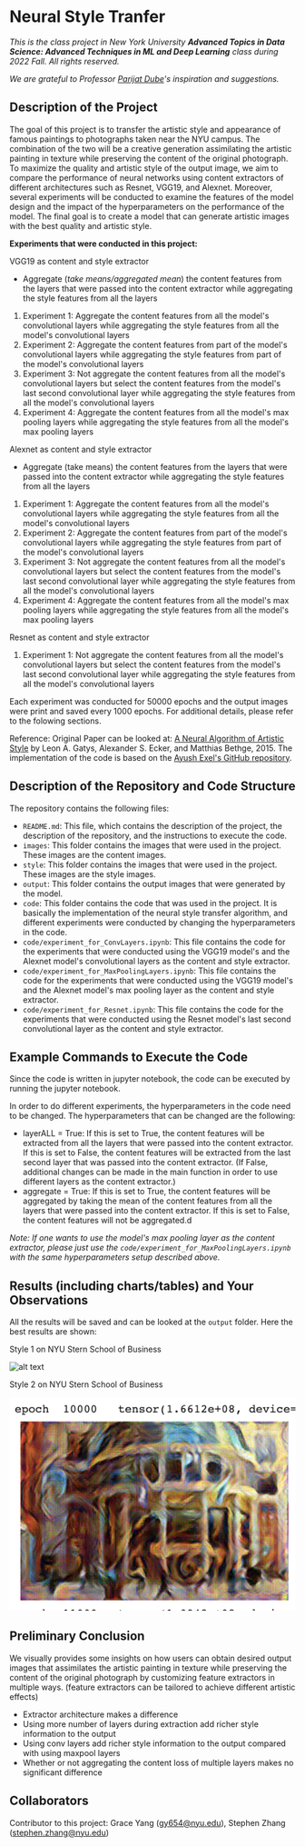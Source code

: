 # Neural Style Tranfer

_This is the class project in New York University **Advanced Topics in Data Science: Advanced Techniques in ML and Deep Learning** class during 2022 Fall. All rights reserved._

_We are grateful to Professor [Parijat Dube](https://scholar.google.com/citations?user=bOejjQUAAAAJ&hl=en)'s inspiration and suggestions._


## Description of the Project
The goal of this project is to transfer the artistic style and appearance of famous paintings to photographs taken near the NYU campus. The combination of the two will be a creative generation assimilating the artistic painting in texture while preserving the content of the original photograph. To maximize the quality and artistic style of the output image, we aim to compare the performance of neural networks using content extractors of different architectures such as Resnet, VGG19, and Alexnet. Moreover, several experiments will be conducted to examine the features of the model design and the impact of the hyperparameters on the performance of the model. The final goal is to create a model that can generate artistic images with the best quality and artistic style.

**Experiments that were conducted in this project:**

VGG19 as content and style extractor
- Aggregate (_take means/aggregated mean_) the content features from the layers that were passed into the content extractor while aggregating the style features from all the layers
1. Experiment 1: Aggregate the content features from all the model's convolutional layers while aggregating the style features from all the model's convolutional layers
2. Experiment 2: Aggregate the content features from part of the model's convolutional layers while aggregating the style features from part of the model's convolutional layers
3. Experiment 3: Not aggregate the content features from all the model's convolutional layers but select the content features from the model's last second convolutional layer while aggregating the style features from all the model's convolutional layers
4. Experiment 4: Aggregate the content features from all the model's max pooling layers while aggregating the style features from all the model's max pooling layers

Alexnet as content and style extractor
- Aggregate (take means) the content features from the layers that were passed into the content extractor while aggregating the style features from all the layers
1. Experiment 1: Aggregate the content features from all the model's convolutional layers while aggregating the style features from all the model's convolutional layers
2. Experiment 2: Aggregate the content features from part of the model's convolutional layers while aggregating the style features from part of the model's convolutional layers
3. Experiment 3: Not aggregate the content features from all the model's convolutional layers but select the content features from the model's last second convolutional layer while aggregating the style features from all the model's convolutional layers
4. Experiment 4: Aggregate the content features from all the model's max pooling layers while aggregating the style features from all the model's max pooling layers

Resnet as content and style extractor
1. Experiment 1: Not aggregate the content features from all the model's convolutional layers but select the content features from the model's last second convolutional layer while aggregating the style features from all the model's convolutional layers

Each experiment was conducted for 50000 epochs and the output images were print and saved every 1000 epochs. For additional details, please refer to the folowing sections.

Reference: Original Paper can be looked at: [A Neural Algorithm of Artistic Style](https://arxiv.org/abs/1508.06576) by Leon A. Gatys, Alexander S. Ecker, and Matthias Bethge, 2015. The implementation of the code is based on the [Ayush Exel's GitHub repository](https://github.com/AyushExel/Neural-Style-Transfer).


## Description of the Repository and Code Structure

The repository contains the following files:

- `README.md`: This file, which contains the description of the project, the description of the repository, and the instructions to execute the code.
- `images`: This folder contains the images that were used in the project. These images are the content images.
- `style`: This folder contains the images that were used in the project. These images are the style images.
- `output`: This folder contains the output images that were generated by the model.
- `code`: This folder contains the code that was used in the project. It is basically the implementation of the neural style transfer algorithm, and different experiments were conducted by changing the hyperparameters in the code.
- `code/experiment_for_ConvLayers.ipynb`: This file contains the code for the experiments that were conducted using the VGG19 model's and the Alexnet model's convolutional layers as the content and style extractor.
- `code/experiment_for_MaxPoolingLayers.ipynb`: This file contains the code for the experiments that were conducted using the VGG19 model's and the Alexnet model's max pooling layer as the content and style extractor.
- `code/experiment_for_Resnet.ipynb`: This file contains the code for the experiments that were conducted using the Resnet model's last second convolutional layer as the content and style extractor.


## Example Commands to Execute the Code
Since the code is written in  jupyter notebook, the code can be executed by running the jupyter notebook.

In order to do different experiments, the hyperparameters in the code need to be changed. The hyperparameters that can be changed are the following:
- layerALL = True: If this is set to True, the content features will be extracted from all the layers that were passed into the content extractor. If this is set to False, the content features will be extracted from the last second layer that was passed into the content extractor. (If False, additional changes can be made in the main function in order to use different layers as the content extractor.)
- aggregate = True: If this is set to True, the content features will be aggregated by taking the mean of the content features from all the layers that were passed into the content extractor. If this is set to False, the content features will not be aggregated.d

_Note: If one wants to use the model's max pooling layer as the content extractor, please just use the `code/experiment_for_MaxPoolingLayers.ipynb` with the same hyperparameters setup described above._


## Results (including charts/tables) and Your Observations
All the results will be saved and can be looked at the `output` folder. Here the best results are shown:

Style 1 on NYU Stern School of Business

![alt text]()

Style 2 on NYU Stern School of Business

![alt text](https://github.com/gy654/DS301/blob/main/output/AlexNet_Style2/aggFalselayerTrue/aggFalselayerTrue_10000.png)

## Preliminary Conclusion
We visually provides some insights on how users can obtain desired output images that assimilates the artistic painting in texture while preserving the content of the original photograph by customizing feature extractors in multiple ways. (feature extractors can be tailored to achieve different artistic effects) 

- Extractor architecture makes a difference
- Using more number of layers during extraction add richer style information to the output
- Using conv layers add richer style information to the output compared with using maxpool layers
- Whether or not aggregating the content loss of multiple layers makes no significant difference


## Collaborators
Contributor to this project: Grace Yang (gy654@nyu.edu), Stephen Zhang (stephen.zhang@nyu.edu)
